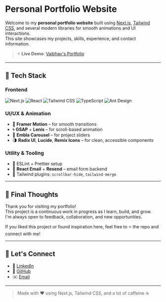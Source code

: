 # Personal Portfolio Website

Welcome to my **personal portfolio website** built using [Next.js](https://nextjs.org/), [Tailwind CSS](https://tailwindcss.com/), and several modern libraries for smooth animations and UI interactions.  
This site showcases my projects, skills, experience, and contact information.

> ⚡ **Live Demo**: [Vaibhav's Portfolio](https://portfolio-vaibhavtatkare.vercel.app/)

---

## 📁 Tech Stack

### Frontend

![Next.js](https://img.shields.io/badge/Next.js-000?logo=next.js&logoColor=white)
![React](https://img.shields.io/badge/React-20232A?logo=react&logoColor=61DAFB)
![Tailwind CSS](https://img.shields.io/badge/Tailwind_CSS-06B6D4?logo=tailwind-css&logoColor=white)
![TypeScript](https://img.shields.io/badge/TypeScript-3178C6?logo=typescript&logoColor=white)
![Ant Design](https://img.shields.io/badge/Ant_Design-0170FE?logo=ant-design&logoColor=white)

### UI/UX & Animation

- 🎯 **Framer Motion** – for smooth transitions
- 🌀 **GSAP** + **Lenis** – for scroll-based animation
- 💫 **Embla Carousel** – for project sliders
- 🌗 **Radix UI**, **Lucide**, **Remix Icons** – for clean, accessible components

### Utility & Tooling

- 🧹 ESLint + Prettier setup
- 📩 **React Email** + **Resend** – email form backend
- 🎨 Tailwind plugins: `scrollbar-hide`, `tailwind-merge`

---


## 🙌 Final Thoughts

Thank you for visiting my portfolio!  
This project is a continuous work in progress as I learn, build, and grow.  
I'm always open to feedback, collaboration, and new opportunities.

If you liked this project or found inspiration here, feel free to ⭐️ the repo and connect with me!

---

## 🤝 Let's Connect

- 💼 [LinkedIn](https://www.linkedin.com/in/vaibhav-tatkare-code/)
- 🧠 [GitHub](https://github.com/VaibhavT04)
- ✉️ [Email](mailto:vaibhavtatkare2004@gmail.com)

---

> Made with ❤️ using Next.js, Tailwind CSS, and a lot of caffeine ☕

